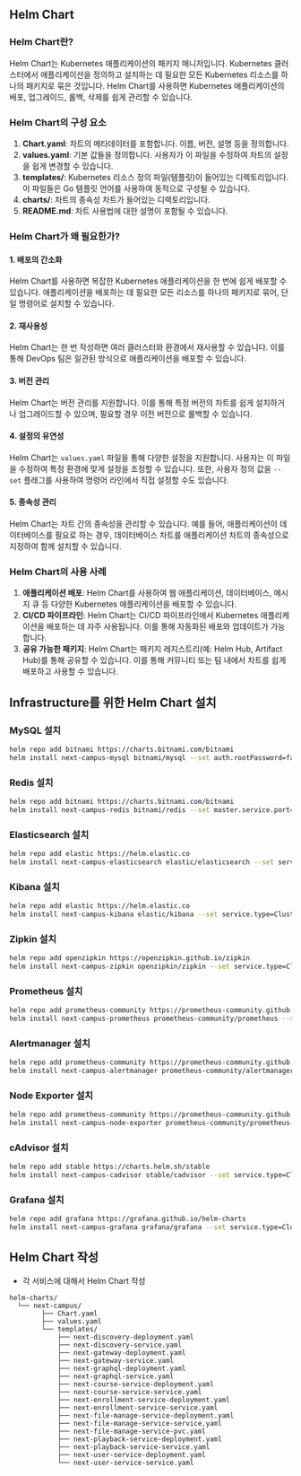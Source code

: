 ## Helm Chart 
### Helm Chart란?
Helm Chart는 Kubernetes 애플리케이션의 패키지 매니저입니다. Kubernetes 클러스터에서 애플리케이션을 정의하고 설치하는 데 필요한 모든 Kubernetes 리소스를 하나의 패키지로 묶은 것입니다. Helm Chart를 사용하면 Kubernetes 애플리케이션의 배포, 업그레이드, 롤백, 삭제를 쉽게 관리할 수 있습니다.

### Helm Chart의 구성 요소

1. **Chart.yaml**: 차트의 메타데이터를 포함합니다. 이름, 버전, 설명 등을 정의합니다.
2. **values.yaml**: 기본 값들을 정의합니다. 사용자가 이 파일을 수정하여 차트의 설정을 쉽게 변경할 수 있습니다.
3. **templates/**: Kubernetes 리소스 정의 파일(템플릿)이 들어있는 디렉토리입니다. 이 파일들은 Go 템플릿 언어를 사용하여 동적으로 구성될 수 있습니다.
4. **charts/**: 차트의 종속성 차트가 들어있는 디렉토리입니다.
5. **README.md**: 차트 사용법에 대한 설명이 포함될 수 있습니다.

### Helm Chart가 왜 필요한가?

#### 1. **배포의 간소화**
Helm Chart를 사용하면 복잡한 Kubernetes 애플리케이션을 한 번에 쉽게 배포할 수 있습니다. 애플리케이션을 배포하는 데 필요한 모든 리소스를 하나의 패키지로 묶어, 단일 명령어로 설치할 수 있습니다.

#### 2. **재사용성**
Helm Chart는 한 번 작성하면 여러 클러스터와 환경에서 재사용할 수 있습니다. 이를 통해 DevOps 팀은 일관된 방식으로 애플리케이션을 배포할 수 있습니다.

#### 3. **버전 관리**
Helm Chart는 버전 관리를 지원합니다. 이를 통해 특정 버전의 차트를 쉽게 설치하거나 업그레이드할 수 있으며, 필요할 경우 이전 버전으로 롤백할 수 있습니다.

#### 4. **설정의 유연성**
Helm Chart는 `values.yaml` 파일을 통해 다양한 설정을 지원합니다. 사용자는 이 파일을 수정하여 특정 환경에 맞게 설정을 조정할 수 있습니다. 또한, 사용자 정의 값을 `--set` 플래그를 사용하여 명령어 라인에서 직접 설정할 수도 있습니다.

#### 5. **종속성 관리**
Helm Chart는 차트 간의 종속성을 관리할 수 있습니다. 예를 들어, 애플리케이션이 데이터베이스를 필요로 하는 경우, 데이터베이스 차트를 애플리케이션 차트의 종속성으로 지정하여 함께 설치할 수 있습니다.

### Helm Chart의 사용 사례

1. **애플리케이션 배포**: Helm Chart를 사용하여 웹 애플리케이션, 데이터베이스, 메시지 큐 등 다양한 Kubernetes 애플리케이션을 배포할 수 있습니다.
2. **CI/CD 파이프라인**: Helm Chart는 CI/CD 파이프라인에서 Kubernetes 애플리케이션을 배포하는 데 자주 사용됩니다. 이를 통해 자동화된 배포와 업데이트가 가능합니다.
3. **공유 가능한 패키지**: Helm Chart는 패키지 레지스트리(예: Helm Hub, Artifact Hub)를 통해 공유할 수 있습니다. 이를 통해 커뮤니티 또는 팀 내에서 차트를 쉽게 배포하고 사용할 수 있습니다.

## Infrastructure를 위한 Helm Chart 설치
### MySQL 설치
```bash
helm repo add bitnami https://charts.bitnami.com/bitnami
helm install next-campus-mysql bitnami/mysql --set auth.rootPassword=fast,primary.service.port=3306
```

### Redis 설치
```bash
helm repo add bitnami https://charts.bitnami.com/bitnami
helm install next-campus-redis bitnami/redis --set master.service.port=6379
```

### Elasticsearch 설치
```bash
helm repo add elastic https://helm.elastic.co
helm install next-campus-elasticsearch elastic/elasticsearch --set service.type=ClusterIP --set service.port=9200 --set volumeClaimTemplate.resources.requests.storage=8Gi
```

### Kibana 설치
```bash
helm repo add elastic https://helm.elastic.co
helm install next-campus-kibana elastic/kibana --set service.type=ClusterIP --set service.port=5601 --set env.ELASTICSEARCH_HOSTS=http://next-campus-elasticsearch:9200
```

### Zipkin 설치
```bash
helm repo add openzipkin https://openzipkin.github.io/zipkin
helm install next-campus-zipkin openzipkin/zipkin --set service.type=ClusterIP --set service.port=9411 --set env.STORAGE_TYPE=elasticsearch --set env.ES_HOSTS=http://next-campus-elasticsearch:9200
```

### Prometheus 설치
```bash
helm repo add prometheus-community https://prometheus-community.github.io/helm-charts
helm install next-campus-prometheus prometheus-community/prometheus --set server.service.type=ClusterIP --set server.service.port=9090
```

### Alertmanager 설치
```bash
helm repo add prometheus-community https://prometheus-community.github.io/helm-charts
helm install next-campus-alertmanager prometheus-community/alertmanager --set service.type=ClusterIP --set service.port=9093
```

### Node Exporter 설치
```bash
helm repo add prometheus-community https://prometheus-community.github.io/helm-charts
helm install next-campus-node-exporter prometheus-community/prometheus-node-exporter --set service.type=ClusterIP --set service.port=9100
```

### cAdvisor 설치
```bash
helm repo add stable https://charts.helm.sh/stable
helm install next-campus-cadvisor stable/cadvisor --set service.type=ClusterIP --set service.port=8085
```

### Grafana 설치
```bash
helm repo add grafana https://grafana.github.io/helm-charts
helm install next-campus-grafana grafana/grafana --set service.type=ClusterIP --set service.port=3000 --set persistence.size=8Gi
```

## Helm Chart 작성
- 각 서비스에 대해서 Helm Chart 작성
```
helm-charts/
  └── next-campus/
        ├── Chart.yaml
        ├── values.yaml
        └── templates/
            ├── next-discovery-deployment.yaml
            ├── next-discovery-service.yaml
            ├── next-gateway-deployment.yaml
            ├── next-gateway-service.yaml
            ├── next-graphql-deployment.yaml
            ├── next-graphql-service.yaml
            ├── next-course-service-deployment.yaml
            ├── next-course-service-service.yaml
            ├── next-enrollment-service-deployment.yaml
            ├── next-enrollment-service-service.yaml
            ├── next-file-manage-service-deployment.yaml
            ├── next-file-manage-service-service.yaml
            ├── next-file-manage-service-pvc.yaml
            ├── next-playback-service-deployment.yaml
            ├── next-playback-service-service.yaml
            ├── next-user-service-deployment.yaml
            └── next-user-service-service.yaml
```
